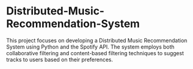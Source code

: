 # Distributed-Music-Recommendation-System
 This project focuses on developing  a Distributed Music Recommendation System using Python and the Spotify API. The system  employs both collaborative filtering and content-based filtering techniques to suggest tracks to  users based on their preferences.
